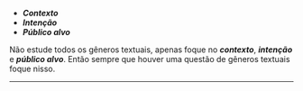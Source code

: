 - ***Contexto***
- ***Intenção***
- ***Público alvo***

Não estude todos os gêneros textuais, apenas foque no ***contexto***, ***intenção*** e ***público alvo***. Então sempre que houver uma questão de gêneros textuais foque nisso. 

---
